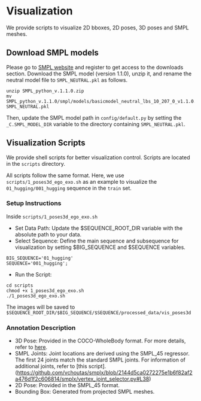 # Visualization

We provide scripts to visualize 2D bboxes, 2D poses, 3D poses and SMPL meshes.  

## Download SMPL models

Please go to [SMPL website](https://smpl.is.tue.mpg.de/)
and register to get access to the downloads section.
Download the SMPL model (version 1.1.0), unzip it, and rename the neutral model file to 
```SMPL_NEUTRAL.pkl``` as follows.

```shell
unzip SMPL_python_v.1.1.0.zip
mv SMPL_python_v.1.1.0/smpl/models/basicmodel_neutral_lbs_10_207_0_v1.1.0.pkl SMPL_NEUTRAL.pkl
```
Then, update the SMPL model path in ```config/default.py``` 
by setting the ```_C.SMPL_MODEL_DIR``` variable to the directory containing
```SMPL_NEUTRAL.pkl```.

## Visualization Scripts
We provide shell scripts for better visualization control. Scripts are located in the ```scripts``` directory.

All scripts follow the same format. 
Here, we use ```scripts/1_poses3d_ego_exo.sh``` as an example to visualize the 
```01_hugging/001_hugging``` sequence in the ```train``` set.

### Setup Instructions
Inside ```scripts/1_poses3d_ego_exo.sh```

- Set Data Path: Update the $SEQUENCE_ROOT_DIR variable with the absolute path to your data.
- Select Sequence: Define the main sequence and subsequence for visualization by setting $BIG_SEQUENCE and $SEQUENCE variables.
```
BIG_SEQUENCE='01_hugging'
SEQUENCE='001_hugging';
```
- Run the Script:
```
cd scripts
chmod +x 1_poses3d_ego_exo.sh
./1_poses3d_ego_exo.sh
```

The images will be saved to ```$SEQUENCE_ROOT_DIR/$BIG_SEQUENCE/$SEQUENCE/processed_data/vis_poses3d```

### Annotation Description
- 3D Pose: Provided in the COCO-WholeBody format. For more details, refer to [here](https://github.com/open-mmlab/mmpose/blob/0.x/configs/_base_/datasets/coco.py).
- SMPL Joints: Joint locations are derived using the SMPL_45 regressor. The first 24 joints match the standard SMPL joints. For information of additional joints, refer to [this script].(https://github.com/vchoutas/smplx/blob/2144d5ca0272275e1b6f82af2a476d1f2c606814/smplx/vertex_joint_selector.py#L38)
- 2D Pose: Provided in the SMPL_45 format.
- Bounding Box: Generated from projected SMPL meshes.
